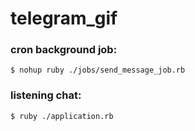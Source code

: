 # telegram_gif

### cron background job: 

`$ nohup ruby ./jobs/send_message_job.rb`

### listening chat:

`$ ruby ./application.rb`